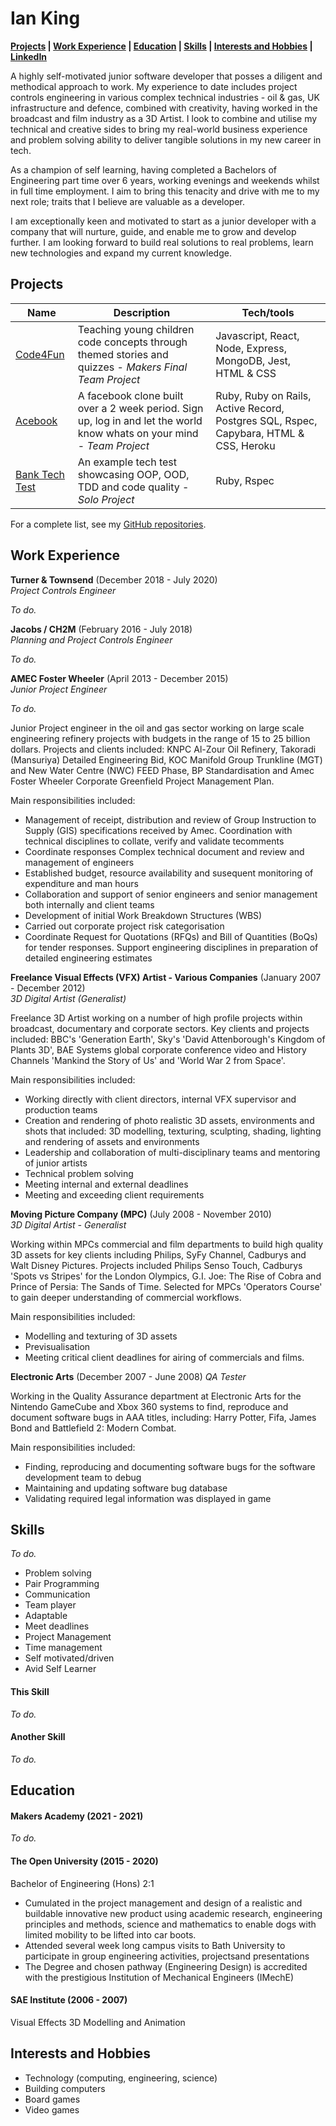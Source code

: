 # Ian King

**[Projects](https://github.com/Battery0/CV#Projects) | [Work Experience](https://github.com/Battery0/CV#Work-Experience) | [Education](https://github.com/Battery0/CV#education) | [Skills](https://github.com/Battery0/CV#skills) | [Interests and Hobbies](https://github.com/Battery0/CV#Interests-and-Hobbies) | <a href="https://www.linkedin.com/in/iankinguk" target="blank" rel="noopener noreferrer">LinkedIn</a>**  





<!--
A sentence about who and what you are. Then a sentence about what you've achieved. And then a sentence about what excites you about tech.
-->
A highly self-motivated junior software developer that posses a diligent and methodical approach to work. My experience to date includes project controls engineering in various complex technical industries - oil & gas, UK infrastructure and defence, combined with creativity, having worked in the broadcast and film industry as a 3D Artist. I look to combine and utilise my technical and creative sides to bring my real-world business experience and problem solving ability to deliver tangible solutions in my new career in tech.

As a champion of self learning, having completed a Bachelors of Engineering part time over 6 years, working evenings and weekends whilst in full time employment. I aim to bring this tenacity and drive with me to my next role; traits that I believe are valuable as a developer.

I am exceptionally keen and motivated to start as a junior developer with a company that will nurture, guide, and enable me to grow and develop further. I am looking forward to build real solutions to real problems, learn new technologies and expand my current knowledge.




## Projects

| Name                         | Description       | Tech/tools        |
| ---------------------------- | ----------------- | ----------------- |
| [Code4Fun](https://github.com/moby-codes/makers-final-project) | Teaching young children code concepts through themed stories and quizzes - _Makers Final Team Project_ | Javascript, React, Node, Express, MongoDB, Jest, HTML & CSS |
| [Acebook](https://github.com/Willinlondon/acebook-rails-template-simple) | A facebook clone built over a 2 week period. Sign up, log in and let the world know whats on your mind - _Team Project_ | Ruby, Ruby on Rails, Active Record, Postgres SQL, Rspec, Capybara, HTML & CSS, Heroku |
| [Bank Tech Test](https://github.com/Battery0/bank) | An example tech test showcasing OOP, OOD, TDD and code quality - _Solo Project_ | Ruby, Rspec |

For a complete list, see my [GitHub repositories](https://github.com/Battery0?tab=repositories).







## Work Experience

**Turner & Townsend** (December 2018 - July 2020)  
_Project Controls Engineer_

_To do._
<!-- - Any experience, including roles and responsibilities and results achieved in bullet point format.
- Any experience relevant to software development -->



**Jacobs / CH2M** (February 2016 - July 2018)  
_Planning and Project Controls Engineer_

_To do._



**AMEC Foster Wheeler** (April 2013 - December 2015)  
_Junior Project Engineer_

_To do._

Junior Project engineer in the oil and gas sector working on large scale engineering refinery projects with budgets in the range of 15 to 25 billion dollars.
Projects and clients included: KNPC Al-Zour Oil Refinery, Takoradi (Mansuriya) Detailed Engineering Bid, KOC Manifold Group Trunkline (MGT) and New Water Centre (NWC) FEED Phase, BP Standardisation and Amec Foster Wheeler Corporate Greenfield Project Management Plan.

Main responsibilities included:
- Management of receipt, distribution and review of Group Instruction to Supply (GIS) specifications received by Amec. Coordination with technical disciplines to collate, verify and validate tecomments
- Coordinate responses Complex technical document and review and management of engineers
- Established budget, resource availability and susequent monitoring of expenditure and man hours
- Collaboration and support of senior engineers and senior management both internally and client teams
- Development of initial Work Breakdown Structures (WBS)
- Carried out corporate project risk categorisation
- Coordinate Request for Quotations (RFQs) and Bill of Quantities (BoQs) for tender responses. Support engineering disciplines in preparation of detailed engineering estimates

**Freelance Visual Effects (VFX) Artist - Various Companies** (January 2007 - December 2012)  
_3D Digital Artist (Generalist)_

Freelance 3D Artist working on a number of high profile projects within broadcast, documentary and corporate sectors. Key clients and projects included: BBC's 'Generation Earth', Sky's 'David Attenborough's Kingdom of Plants 3D', BAE Systems global corporate conference video and History Channels 'Mankind the Story of Us' and 'World War 2 from Space'.

Main responsibilities included:
- Working directly with client directors, internal VFX supervisor and production teams
- Creation and rendering of photo realistic 3D assets, environments and shots that included: 3D modelling, texturing, sculpting, shading, lighting and rendering of assets and environments
- Leadership and collaboration of multi-disciplinary teams and mentoring of junior artists
- Technical problem solving
- Meeting internal and external deadlines
- Meeting and exceeding client requirements


**Moving Picture Company (MPC)** (July 2008 - November 2010)  
_3D Digital Artist - Generalist_

Working within MPCs commercial and film departments to build high quality 3D assets for key clients including Philips, SyFy Channel, Cadburys and Walt Disney Pictures. Projects included Philips Senso Touch, Cadburys 'Spots vs Stripes' for the London Olympics, G.I. Joe: The Rise of Cobra and Prince of Persia: The Sands of Time. Selected for MPCs 'Operators Course' to gain deeper understanding of commercial workflows.

Main responsibilities included:
- Modelling and texturing of 3D assets
- Previsualisation
- Meeting critical client deadlines for airing of commercials and films.



**Electronic Arts** (December 2007 - June 2008)
_QA Tester_

Working in the Quality Assurance department at Electronic Arts for the Nintendo GameCube and Xbox 360 systems to find, reproduce and document software bugs in AAA titles, including: Harry Potter, Fifa, James Bond and Battlefield 2: Modern Combat.

Main responsibilities included:
- Finding, reproducing and documenting software bugs for the software development team to debug
- Maintaining and updating software bug database
- Validating required legal information was displayed in game









## Skills
_To do._

<!--
Consider skills relevant to software development. Then consider your best skills. Pick 2-4 skills and write a short descriptive paragraph for each one. You should demonstrate how capable you are at this skill with examples.
(Using a STAR example Paragraph) Consider the questions below.-->

- Problem solving
- Pair Programming
- Communication
- Team player
- Adaptable
- Meet deadlines
- Project Management
- Time management
- Self motivated/driven
- Avid Self Learner

<!--
-STAR
-What was the situation/task? (ST)

-How was the skill used?

-What did you do? (action)

-What was the result?-->


#### This Skill
_To do._
<!-- - Experience
- Achievements
- Evidence (STAR)-->

#### Another Skill
_To do._
<!-- Descriptive paragraph of how capable you are at this skill and, if relevant, how it has developed (again use STAR for this)

- I achieved A during my work at B (job, or otherwise)
- I contributed to the growth of X while doing Y (job, or otherwise)
- I built this, made this, broke this, fixed this, etc.
- A link to some on-line evidence (blogs, videos, articles, etc.)-->









## Education

#### Makers Academy (2021 - 2021)
_To do._
<!-- - Use short descriptions of what you did and a skill you used. (Similar to format from the 'Work Experience' section above)
- e.g Frequently used paring in order to problem solve efficiently, requiring teamwork and communication.
- you might also mention aspects some other skills/knowledge listed below: 
- OOP, TDD, MVC, DDD
- Agile/XP
- Ruby, Rails, JavaScript
- RSpec, Jasmine -->

#### The Open University (2015 - 2020)
Bachelor of Engineering (Hons) 2:1
- Cumulated in the project management and design of a realistic and buildable innovative new product using academic research, engineering principles and methods, science and mathematics to enable dogs with limited mobility to be lifted into car boots.
- Attended several week long campus visits to Bath University to participate in group engineering activities, projectsand presentations
- The Degree and chosen pathway (Engineering Design) is accredited with the prestigious Institution of Mechanical Engineers (IMechE)

#### SAE Institute (2006 - 2007)
Visual Effects 3D Modelling and Animation

<!--
courses taken in engineering ?
That in some arguable way make you a better software developer or well-rounded person -->






## Interests and Hobbies

- Technology (computing, engineering, science)
- Building computers
- Board games
- Video games
